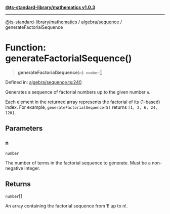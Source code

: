 [**@ts-standard-library/mathematics v1.0.3**](../../../README.md)

***

[@ts-standard-library/mathematics](../../../README.md) / [algebra/sequence](../README.md) / generateFactorialSequence

# Function: generateFactorialSequence()

> **generateFactorialSequence**(`n`): `number`[]

Defined in: [algebra/sequence.ts:240](https://github.com/gabaudette/ts-stdlib/blob/be448e6a9d9c20c6c2f27f6550ce4e65fc8c9b89/packages/mathematics/src/algebra/sequence.ts#L240)

Generates a sequence of factorial numbers up to the given number `n`.

Each element in the returned array represents the factorial of its (1-based) index.
For example, `generateFactorialSequence(5)` returns `[1, 2, 6, 24, 120]`.

## Parameters

### n

`number`

The number of terms in the factorial sequence to generate. Must be a non-negative integer.

## Returns

`number`[]

An array containing the factorial sequence from 1! up to n!.
